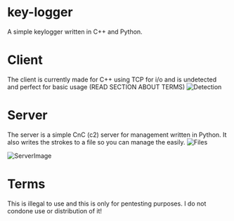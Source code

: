 # key-logger
A simple keylogger written in C++ and Python.

# Client
The client is currently made for C++ using TCP for i/o and is undetected and perfect for basic usage (READ SECTION ABOUT TERMS)
![Detection](https://antiscan.me/images/result/tyoNj7cSBCmq.png)

# Server
The server is a simple CnC (c2) server for management written in Python.
It also writes the strokes to a file so you can manage the easily.
![Files](https://i.imgur.com/NN71D7U.png)

![ServerImage](https://i.imgur.com/NS9l4qa.png)

# Terms
This is illegal to use and this is only for pentesting purposes.
I do not condone use or distribution of it!
